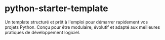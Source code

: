 # python-starter-template
Un template structuré et prêt à l'emploi pour démarrer rapidement vos projets Python. Conçu pour être modulaire, évolutif et adapté aux meilleures pratiques de développement logiciel.
